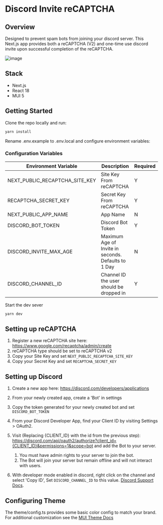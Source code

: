 # Discord Invite reCAPTCHA

## Overview 
Designed to prevent spam bots from joining your discord server. This Next.js app provides both a reCAPTCHA (V2) and one-time use discord invite upon successful completion of the reCAPTCHA. 

![image](https://user-images.githubusercontent.com/95196612/172742031-3ddb31fa-1dfc-4d5d-ba98-bd71500dc3ed.png)

## Stack
 - Next.js
 - React 18
 - MUI 5
  

## Getting Started

Clone the repo locally and run:

```bash
yarn install 
```
Rename .env.example to .env.local and configure environment variables:


### Configuration Variables

| Environment Variable                  | Description                                           | Required | 
| --------------------------------------| -----------                                           | ---------| 
| NEXT_PUBLIC_RECAPTCHA_SITE_KEY        | Site Key From reCAPTCHA                               | Y        |
| RECAPTCHA_SECRET_KEY                  | Secret Key From reCAPTCHA                             | Y        | 
| NEXT_PUBLIC_APP_NAME                  | App Name                                              | N        | 
| DISCORD_BOT_TOKEN                     | Discord Bot Token                                     | Y        |            
| DISCORD_INVITE_MAX_AGE                | Maximum Age of Invite in seconds. Defaults to 1 Day   | N        |
| DISCORD_CHANNEL_ID                    | Channel ID the user should be dropped in              | Y        |

Start the dev sever
```bash
yarn dev
```

## Setting up reCAPTCHA
1. Register a new reCAPTCHA site here: https://www.google.com/recaptcha/admin/create 
2. reCAPTCHA type should be set to reCAPTCHA v2
3. Copy your Site Key and set ```NEXT_PUBLIC_RECAPTCHA_SITE_KEY```
4. Copy your Secret Key and set ```RECAPTCHA_SECRET_KEY```

## Setting up Discord
1. Create a new app here: https://discord.com/developers/applications
2. From your newly created app, create a 'Bot' in settings
3. Copy the token generated for your newly created bot and set ```DISCORD_BOT_TOKEN```
4. From your Discord Developer App, find your Client ID by visiting Settings > OAuth2.
5. Visit (Replacing {CLIENT_ID} with the id from the previous step): https://discord.com/api/oauth2/authorize?client_id={CLIENT_ID}&permissions=1&scope=bot and add the Bot to your server. 
   1. You must have admin rights to your server to join the bot.
   2. The Bot will join your server but remain offline and will not interact with users. 

6. With developer mode enabled in discord, right click on the channel and select 'Copy ID', Set ```DISCORD_CHANNEL_ID``` to this value. [Discord Support Docs](https://support.discord.com/hc/en-us/articles/206346498-Where-can-I-find-my-User-Server-Message-ID-). 

## Configuring Theme
The theme/config.ts provides some basic color config to match your brand. For additional customization see the [MUI Theme Docs](https://mui.com/material-ui/customization/theming/)
